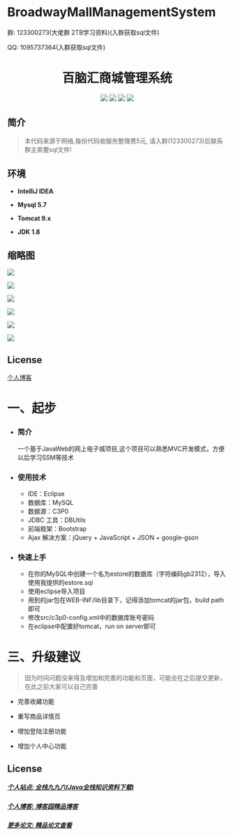 # BroadwayMallManagementSystem

<p>群: 123300273(大佬群 2TB学习资料)(入群获取sql文件)</p>
<p>QQ: 1095737364(入群获取sql文件)</p>
<p><h1 align="center">百脑汇商城管理系统</h1></p>


<p align="center">
	<img src="https://img.shields.io/badge/jdk-1.8-orange.svg"/>
    <img src="https://img.shields.io/badge/serlvet-1.x-lightgrey.svg"/>
    <img src="https://img.shields.io/badge/jsp-1.x-blue.svg"/>
    <img src="https://img.shields.io/badge/jdbc-1.0.x-yellow.svg"/>
</p>

## 简介

>本代码来源于网络,每份代码收服务整理费5元, 请入群(123300273)后联系群主索要sql文件!
>


## 环境

- <b>IntelliJ IDEA</b>

- <b>Mysql 5.7</b>

- <b>Tomcat 9.x</b>

- <b>JDK 1.8</b>



## 缩略图

![](https://img2020.cnblogs.com/blog/588112/202012/588112-20201227233535407-4787434.png)

![](https://img2020.cnblogs.com/blog/588112/202012/588112-20201227233548332-929720414.png)

![](https://img2020.cnblogs.com/blog/588112/202012/588112-20201227233555628-119953798.png)

![](https://img2020.cnblogs.com/blog/588112/202012/588112-20201227233605639-2062705549.png)

![](https://img2020.cnblogs.com/blog/588112/202012/588112-20201227233614215-1385240153.png)

![](https://img2020.cnblogs.com/blog/588112/202012/588112-20201227233622985-529660845.png)


## License

[个人博客](https://www.cnblogs.com/yysbolg/)

# 一、起步
- ### 简介

	一个基于JavaWeb的网上电子城项目,这个项目可以熟悉MVC开发模式，方便以后学习SSM等技术

- ### 使用技术
	* IDE：Eclipse
	* 数据库：MySQL
	* 数据源：C3P0 
	* JDBC 工具：DBUtils
	* 前端框架：Bootstrap
	* Ajax 解决方案：jQuery + JavaScript + JSON + google-gson

- ### 快速上手
	- 在你的MySQL中创建一个名为estore的数据库（字符编码gb2312），导入使用我提供的estore.sql
	- 使用eclipse导入项目
	- 用到的jar包在WEB-INF/lib目录下，记得添加tomcat的jar包，build path即可
	- 修改src/c3p0-config.xml中的数据库账号密码
	- 在eclipse中配置好tomcat，run on server即可

# 三、升级建议

> 因为时间问题没来得及增加和完善的功能和页面，可能会在之后提交更新，在此之前大家可以自己完善

- 完善收藏功能

- 重写商品详情页
	
- 增加登陆注册功能

- 增加个人中心功能

## License

##### [个人站点: 全栈九九六(Java全栈知识资料下载)](https://www.blog996.com/)
##### [个人博客: 博客园精品博客](https://www.cnblogs.com/yysbolg/)
##### [更多论文: 精品论文查看](https://www.cnblogs.com/yysbolg/category/1886262.html)







 

